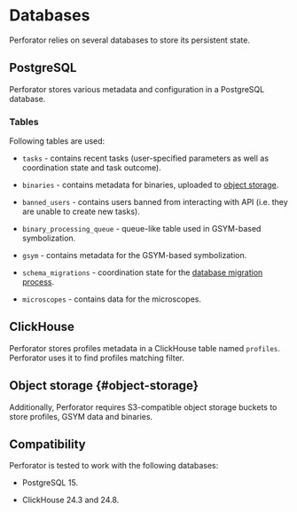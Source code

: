 # Databases

Perforator relies on several databases to store its persistent state.

## PostgreSQL

Perforator stores various metadata and configuration in a PostgreSQL database.

### Tables

Following tables are used:

* `tasks` - contains recent tasks (user-specified parameters as well as coordination state and task outcome).

* `binaries` - contains metadata for binaries, uploaded to [object storage](#object-storage).

* `banned_users` - contains users banned from interacting with API (i.e. they are unable to create new tasks).

* `binary_processing_queue` - queue-like table used in GSYM-based symbolization.

[//]: # (TODO: link to GSYM)

* `gsym` - contains metadata for the GSYM-based symbolization.

* `schema_migrations` - coordination state for the [database migration process](../howto/migrate-schema).

* `microscopes` - contains data for the microscopes.

[//]: # (TODO: link to microscopes)

## ClickHouse

Perforator stores profiles metadata in a ClickHouse table named `profiles`. Perforator uses it to find profiles matching filter.

[//]: # (Document projections?)

## Object storage {#object-storage}

Additionally, Perforator requires S3-compatible object storage buckets to store profiles, GSYM data and binaries.

## Compatibility

Perforator is tested to work with the following databases:

* PostgreSQL 15.

* ClickHouse 24.3 and 24.8.
